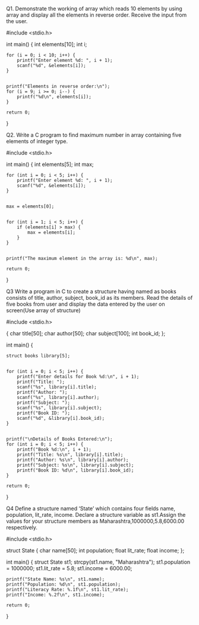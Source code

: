 Q1. Demonstrate the working of array which reads 10 elements by using 
array and display all the elements in reverse order. Receive the input 
from the user.


#include <stdio.h>

int main() {
    int elements[10];
    int i;


    for (i = 0; i < 10; i++) {
        printf("Enter element %d: ", i + 1);
        scanf("%d", &elements[i]);
    }

  
    printf("Elements in reverse order:\n");
    for (i = 9; i >= 0; i--) {
        printf("%d\n", elements[i]);
    }

    return 0;
}

Q2. Write a C program to find maximum number in array containing 
five elements of integer type.

#include <stdio.h>

int main() {
    int elements[5];
    int max;

    
    for (int i = 0; i < 5; i++) {
        printf("Enter element %d: ", i + 1);
        scanf("%d", &elements[i]);
    }

    
    max = elements[0];

  
    for (int i = 1; i < 5; i++) {
        if (elements[i] > max) {
            max = elements[i];
        }
    }

  
    printf("The maximum element in the array is: %d\n", max);

    return 0;
}

Q3 Write a program in C to create a structure having named as books 
consists of title, author, subject, book_id as its members. Read the 
details of five books from user and display the data entered by the 
user on screen(Use array of structure)

#include <stdio.h>

 {
    char title[50];
    char author[50];
    char subject[100];
    int book_id;
};

int main() {
    
    struct books library[5];

    
    for (int i = 0; i < 5; i++) {
        printf("Enter details for Book %d:\n", i + 1);
        printf("Title: ");
        scanf("%s", library[i].title);
        printf("Author: ");
        scanf("%s", library[i].author);
        printf("Subject: ");
        scanf("%s", library[i].subject);
        printf("Book ID: ");
        scanf("%d", &library[i].book_id);
    }

    
    printf("\nDetails of Books Entered:\n");
    for (int i = 0; i < 5; i++) {
        printf("Book %d:\n", i + 1);
        printf("Title: %s\n", library[i].title);
        printf("Author: %s\n", library[i].author);
        printf("Subject: %s\n", library[i].subject);
        printf("Book ID: %d\n", library[i].book_id);
    }

    return 0;
}


Q4 Define a structure named ‘State’ which contains four fields name,
population, lit_rate, income. Declare a structure variable as 
st1.Assign the values for your structure members as 
Maharashtra,1000000,5.8,6000.00 respectively.



#include <stdio.h>

struct State {
    char name[50];
    int population;
    float lit_rate;
    float income;
};

int main() {
    struct State st1;
    strcpy(st1.name, "Maharashtra");
    st1.population = 1000000;
    st1.lit_rate = 5.8;
    st1.income = 6000.00;

    printf("State Name: %s\n", st1.name);
    printf("Population: %d\n", st1.population);
    printf("Literacy Rate: %.1f\n", st1.lit_rate);
    printf("Income: %.2f\n", st1.income);

    return 0;
}
